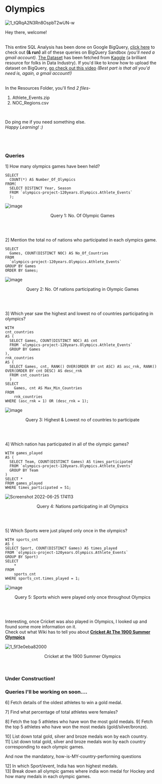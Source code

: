 # Olympics 

![1_tQRqA2N3Rn8OspbT2wUN-w](https://user-images.githubusercontent.com/91784043/175775686-1f591611-6ef9-497f-a0ca-62702d7d4783.png)

Hey there, welcome! 
</br></br>

This entire SQL Analysis has been done on Google BigQuery, [click here](https://console.cloud.google.com/bigquery?sq=410130076228:b9aad05d05da4af8a21ef37823fd13db&project=olympics-project-120years) to check out **(& run)** all of these queries on BigQuery Sandbox *(you'll need a gmail account).* [The Dataset](https://www.kaggle.com/datasets/heesoo37/120-years-of-olympic-history-athletes-and-results?select=noc_regions.csv) has been fetched from [Kaggle](https://www.kaggle.com/) (a brilliant resource for folks in Data Industry). If you'd like to know how to upload the dataset on BigQuery, [go check out this video](https://www.linkedin.com/posts/shivamtyagiofficial_data-google-cloud-activity-6946471822523539456-T4lm?utm_source=linkedin_share&utm_medium=member_desktop_web) *(Best part is that all you'd need is, again, a gmail account!)*
</br></br>

In the Resources Folder, you'll find *2 files-* </br> 
1. Athlete_Events.zip
2. NOC_Regions.csv

</br>

Do ping me if you need something else. </br> 
*Happy Learning! :)*
</br></br></br></br>


### Queries

1] How many olympics games have been held? 

    SELECT 
      COUNT(*) AS Number_Of_Olympics
    FROM( 
      SELECT DISTINCT Year, Season
      FROM `olympics-project-120years.Olympics.Athlete_Events`
      );
      
 
![image](https://user-images.githubusercontent.com/91784043/175775555-61b8c552-dcf3-4105-8903-f352c7a2f9dc.png)

<p align = "center">
Query 1: No. Of Olympic Games
</p>
 </br> </br>
 
2] Mention the total no of nations who participated in each olympics game.

    SELECT 
      Games, COUNT(DISTINCT NOC) AS No_Of_Countries
    FROM 
      `olympics-project-120years.Olympics.Athlete_Events`
    GROUP BY Games
    ORDER BY Games;

![image](https://user-images.githubusercontent.com/91784043/175773057-4e57d0f8-401d-415f-9ffc-83aecc36646c.png)

<p align = "center">
Query 2: No. Of nations participating in Olympic Games
</p>
 </br> </br>

3] Which year saw the highest and lowest no of countries participating in olympics?

    WITH
    cnt_countries
    AS (
      SELECT Games, COUNT(DISTINCT NOC) AS cnt
      FROM `olympics-project-120years.Olympics.Athlete_Events`
      GROUP BY Games
    ),
    rnk_countries
    AS (
      SELECT Games, cnt, RANK() OVER(ORDER BY cnt ASC) AS asc_rnk, RANK() OVER(ORDER BY cnt DESC) AS desc_rnk
      FROM cnt_countries
      )
    SELECT 
        Games, cnt AS Max_Min_Countries
    FROM 
        rnk_countries
    WHERE (asc_rnk = 1) OR (desc_rnk = 1);
 
![image](https://user-images.githubusercontent.com/91784043/175773084-439200cb-e5ed-473e-812d-b2622b4fdd8d.png)

<p align = "center">
Query 3: Highest & Lowest no of countries to participate
</p>
 </br> </br>

4] Which nation has participated in all of the olympic games?

    WITH games_played
    AS (
      SELECT Team, COUNT(DISTINCT Games) AS times_participated
      FROM `olympics-project-120years.Olympics.Athlete_Events`
      GROUP BY Team
    )
    SELECT *
    FROM games_played
    WHERE times_participated = 51;

![Screenshot 2022-06-25 174113](https://user-images.githubusercontent.com/91784043/175772967-2573bbaa-9ab8-4b56-b86f-dc03a8f57947.png)

<p align = "center">
Query 4: Nations participating in all Olympics
</p>
 </br> </br>

5] Which Sports were just played only once in the olympics?<br/>

    WITH sports_cnt
    AS (
    SELECT Sport, COUNT(DISTINCT Games) AS times_played
    FROM `olympics-project-120years.Olympics.Athlete_Events`
    GROUP BY Sport)
    SELECT 
        *
    FROM 
        sports_cnt
    WHERE sports_cnt.times_played = 1;

![image](https://user-images.githubusercontent.com/91784043/175773466-80b97e1b-3322-43f3-ae11-550db14e0f12.png)

<p align = "center">
Query 5: Sports which were played only once throughout Olympics
</p>
 </br> </br>
 
 Interesting, once Cricket was also played in Olympics, I looked up and found some more information on it. </br>
Check out what Wiki has to tell you about [**Cricket At The 1900 Summer Olympics**](https://en.wikipedia.org/wiki/Cricket_at_the_1900_Summer_Olympics#:~:text=A%20cricket%20tournament%2C%20played%20as,158%20runs%20by%20Great%20Britain.)


![1_5f3e0eba82000](https://user-images.githubusercontent.com/91784043/175775958-e02e669a-8131-4981-950a-8d9922480359.jpg)

<p align = "center">
Cricket at the 1900 Summer Olympics
</p>
 </br>
 


### Under Construction!
### Queries I'll be working on soon....

6] Fetch details of the oldest athletes to win a gold medal.

7] Find what percentage of total athletes were females?

8] Fetch the top 5 athletes who have won the most gold medals.
9] Fetch the top 5 athletes who have won the most medals (gold/silver/bronze).


10] List down total gold, silver and broze medals won by each country.<br/>
11] List down total gold, silver and broze medals won by each country corresponding to each olympic games.<br/>

And now the mandatory, how-is-MY-country-performing questions </br>

12] In which Sport/event, India has won highest medals. </br>
13] Break down all olympic games where india won medal for Hockey and how many medals in each olympic games.

